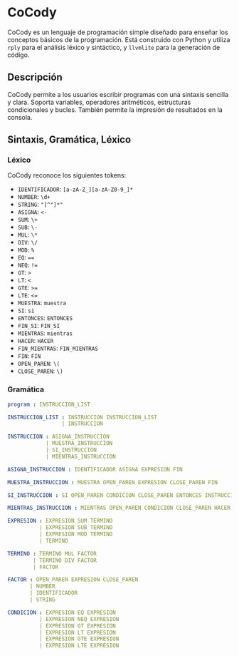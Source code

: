 # CoCody

CoCody es un lenguaje de programación simple diseñado para enseñar los conceptos básicos de la programación. Está construido con Python y utiliza `rply` para el análisis léxico y sintáctico, y `llvmlite` para la generación de código. 

## Descripción

CoCody permite a los usuarios escribir programas con una sintaxis sencilla y clara. Soporta variables, operadores aritméticos, estructuras condicionales y bucles. También permite la impresión de resultados en la consola.

## Sintaxis, Gramática, Léxico

### Léxico

CoCody reconoce los siguientes tokens:

- `IDENTIFICADOR`: `[a-zA-Z_][a-zA-Z0-9_]*`
- `NUMBER`: `\d+`
- `STRING`: `"[^"]*"`
- `ASIGNA`: `<-`
- `SUM`: `\+`
- `SUB`: `\-`
- `MUL`: `\*`
- `DIV`: `\/`
- `MOD`: `%`
- `EQ`: `==`
- `NEQ`: `!=`
- `GT`: `>`
- `LT`: `<`
- `GTE`: `>=`
- `LTE`: `<=`
- `MUESTRA`: `muestra`
- `SI`: `si`
- `ENTONCES`: `ENTONCES`
- `FIN_SI`: `FIN_SI`
- `MIENTRAS`: `mientras`
- `HACER`: `HACER`
- `FIN_MIENTRAS`: `FIN_MIENTRAS`
- `FIN`: `FIN`
- `OPEN_PAREN`: `\(`
- `CLOSE_PAREN`: `\)`

### Gramática

```yaml
program : INSTRUCCION_LIST

INSTRUCCION_LIST : INSTRUCCION INSTRUCCION_LIST
                 | INSTRUCCION

INSTRUCCION : ASIGNA_INSTRUCCION
            | MUESTRA_INSTRUCCION
            | SI_INSTRUCCION
            | MIENTRAS_INSTRUCCION

ASIGNA_INSTRUCCION : IDENTIFICADOR ASIGNA EXPRESION FIN

MUESTRA_INSTRUCCION : MUESTRA OPEN_PAREN EXPRESION CLOSE_PAREN FIN

SI_INSTRUCCION : SI OPEN_PAREN CONDICION CLOSE_PAREN ENTONCES INSTRUCCION_LIST FIN_SI

MIENTRAS_INSTRUCCION : MIENTRAS OPEN_PAREN CONDICION CLOSE_PAREN HACER INSTRUCCION_LIST FIN_MIENTRAS

EXPRESION : EXPRESION SUM TERMINO
          | EXPRESION SUB TERMINO
          | EXPRESION MOD TERMINO
          | TERMINO

TERMINO : TERMINO MUL FACTOR
        | TERMINO DIV FACTOR
        | FACTOR

FACTOR : OPEN_PAREN EXPRESION CLOSE_PAREN
       | NUMBER
       | IDENTIFICADOR
       | STRING

CONDICION : EXPRESION EQ EXPRESION
          | EXPRESION NEQ EXPRESION
          | EXPRESION GT EXPRESION
          | EXPRESION LT EXPRESION
          | EXPRESION GTE EXPRESION
          | EXPRESION LTE EXPRESION
```